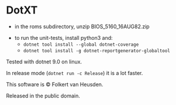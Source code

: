 DotXT
=====

* in the roms subdirectory, unzip BIOS\_5160\_16AUG82.zip

- to run the unit-tests, install python3 and:
  - `dotnet tool install --global dotnet-coverage`
  - `dotnet tool install -g dotnet-reportgenerator-globaltool`

Tested with dotnet 9.0 on linux.

In release mode (`dotnet run -c Release`) it is a lot faster.


This software is © Folkert van Heusden.

Released in the public domain.
